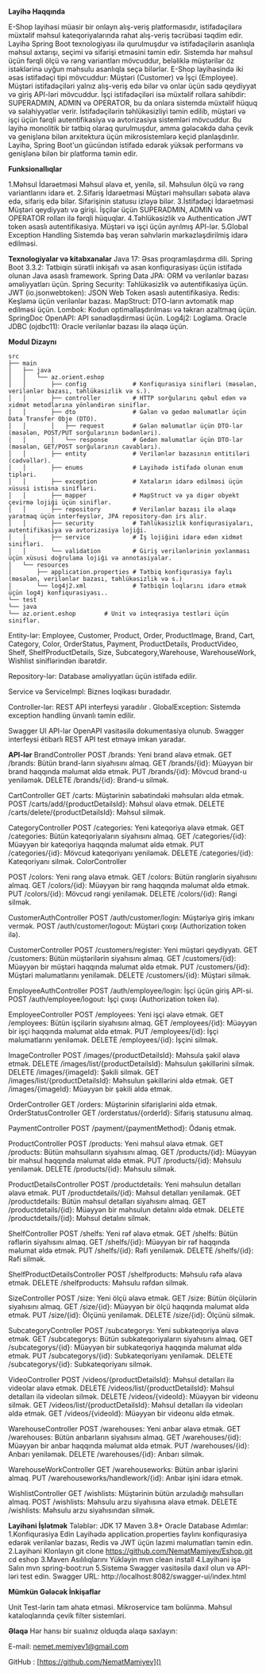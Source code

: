 **Layihə Haqqında**

E-Shop layihəsi müasir bir onlayn alış-veriş platformasıdır, istifadəçilərə müxtəlif məhsul kateqoriyalarında rahat alış-veriş təcrübəsi təqdim edir. 
Layihə Spring Boot texnologiyası ilə qurulmuşdur və istifadəçilərin asanlıqla məhsul axtarışı, seçimi və sifarişi etməsini təmin edir.
Sistemdə hər məhsul üçün fərqli ölçü və rəng variantları mövcuddur, beləliklə müştərilər öz istəklərinə uyğun məhsulu asanlıqla seçə bilərlər.
E-Shop layihəsində iki əsas istifadəçi tipi mövcuddur: Müştəri (Customer) və İşçi (Employee). Müştəri istifadəçiləri yalnız alış-veriş edə bilər 
və onlar üçün sadə qeydiyyat və giriş API-ləri mövcuddur. İşçi istifadəçiləri isə müxtəlif rollara sahibdir: SUPERADMIN, ADMIN və OPERATOR, 
bu da onlara sistemdə müxtəlif hüquq və səlahiyyətlər verir. İstifadəçilərin təhlükəsizliyi təmin edilib, müştəri və işçi üçün fərqli 
autentifikasiya və avtorizasiya sistemləri mövcuddur. Bu layihə monolitik bir tətbiq olaraq qurulmuşdur, amma gələcəkdə daha çevik və genişlənə 
bilən arxitektura üçün mikrosistemlərə keçid planlaşdırılır. Layihə, Spring Boot'un gücündən istifadə edərək yüksək performans və genişlənə bilən 
bir platforma təmin edir.

**Funksionallıqlar**

1.Məhsul İdarəetməsi
Məhsul əlavə et, yenilə, sil.
Məhsulun ölçü və rəng variantlarını idarə et.
2.Sifariş İdarəetməsi
Müştəri məhsulları səbətə əlavə edə, sifariş edə bilər.
Sifarişinin statusu izləyə bilər.
3.İstifadəçi İdarəetməsi
Müştəri qeydiyyatı və girişi.
İşçilər üçün SUPERADMIN, ADMIN və OPERATOR rolları ilə fərqli hüquqlar.
4.Təhlükəsizlik və Authentication
JWT token əsaslı autentifikasiya.
Müştəri və işçi üçün ayrılmış API-lər.
5.Global Exception Handling
Sistemdə baş verən səhvlərin mərkəzləşdirilmiş idarə edilməsi.

**Texnologiyalar və kitabxanalar**
Java 17: Əsas proqramlaşdırma dili.
Spring Boot 3.3.2: Tətbiqin sürətli inkişafı və asan konfiqurasiyası üçün istifadə olunan Java əsaslı framework.
Spring Data JPA: ORM və verilənlər bazası əməliyyatları üçün.
Spring Security: Təhlükəsizlik və autentifikasiya üçün.
JWT (io.jsonwebtoken): JSON Web Token əsaslı autentifikasiya.
Redis: Keşləmə üçün verilənlər bazası.
MapStruct: DTO-ların avtomatik map edilməsi üçün.
Lombok: Kodun optimallaşdırılması və təkrarı azaltmaq üçün.
SpringDoc OpenAPI: API sənədləşdirməsi üçün.
Log4j2: Loglama.
Oracle JDBC (ojdbc11): Oracle verilənlər bazası ilə əlaqə üçün.

**Modul Dizaynı**
```
src
├── main
│   ├── java
│   │   └── az.orient.eshop
│   │       ├── config             # Konfiqurasiya sinifləri (məsələn, verilənlər bazası, təhlükəsizlik və s.).
│   │       ├── controller         # HTTP sorğularını qəbul edən və xidmət metodlarına yönləndirən siniflər.
│   │       ├── dto                # Gələn və gedən məlumatlar üçün Data Transfer Obje (DTO).
│   │       │   ├── request        # Gələn məlumatlar üçün DTO-lar (məsələn, POST/PUT sorğularının bədənləri).
│   │       │   └── response       # Gedən məlumatlar üçün DTO-lar (məsələn, GET/POST sorğularının cavabları).
│   │       ├── entity             # Verilənlər bazasının entitiləri (cədvəllər).
│   │       ├── enums              # Layihədə istifadə olunan enum tipləri.
│   │       ├── exception          # Xətaların idarə edilməsi üçün xüsusi istisna sinifləri.
│   │       ├── mapper             # MapStruct və ya digər obyekt çevirmə lojiği üçün siniflər.
│   │       ├── repository         # Verilənlər bazası ilə əlaqə yaratmaq üçün interfeyslər, JPA repository-dən irs alır.
│   │       ├── security           # Təhlükəsizlik konfiqurasiyaları, autentifikasiya və avtorizasiya lojiği.
│   │       ├── service            # İş lojiğini idarə edən xidmət sinifləri.
│   │       └── validation         # Giriş verilənlərinin yoxlanması üçün xüsusi doğrulama lojiği və annotasiyalar.
│   └── resources
│       ├── application.properties # Tətbiq konfiqurasiya faylı (məsələn, verilənlər bazası, təhlükəsizlik və s.)
│       └── log4j2.xml             # Tətbiqin loqlarını idarə etmək üçün log4j konfiqurasiyası..
└── test
└── java
└── az.orient.eshop        # Unit və inteqrasiya testləri üçün siniflər.
```
Entity-lər:
Employee, Customer, Product, Order, ProductImage, Brand, Cart, Category, Color, OrderStatus, Payment, ProductDetails,
ProductVideo, Shelf, ShelfProductDetails, Size, Subcategory,Warehouse, WarehouseWork, Wishlist siniflərindən ibarətdir.

Repository-lər:
Database əməliyyatları üçün istifadə edilir.

Service və ServiceImpl:
Biznes loqikası buradadır.

Controller-lər:
REST API interfeysi yaradılır
.
GlobalException:
Sistemdə exception handling ünvanlı təmin edilir.

Swagger UI
API-lər OpenAPI vasitəsilə dokumentasiya olunub. Swagger interfeysi étibarlı REST API test etməyə imkan yaradar.

**API-lər**
BrandController
POST /brands: Yeni brand əlavə etmək.
GET /brands: Bütün brand-ların siyahısını almaq.
GET /brands/{id}: Müəyyən bir brand haqqında məlumat əldə etmək.
PUT /brands/{id}: Mövcud brand-u yeniləmək.
DELETE /brands/{id}: Brand-u silmək.

CartController
GET /carts: Müştərinin səbətindəki məhsuları əldə etmək.
POST /carts/add/{productDetailsId}: Məhsul əlavə etmək.
DELETE /carts/delete/{productDetailsId}: Məhsul silmək.

CategoryController
POST /categories: Yeni kateqoriya əlavə etmək.
GET /categories: Bütün kateqoriyaların siyahısını almaq.
GET /categories/{id}: Müəyyən bir kateqoriya haqqında məlumat əldə etmək.
PUT /categories/{id}: Mövcud kateqoriyanı yeniləmək.
DELETE /categories/{id}: Kateqoriyanı silmək.
ColorController

POST /colors: Yeni rəng əlavə etmək.
GET /colors: Bütün rənglərin siyahısını almaq.
GET /colors/{id}: Müəyyən bir rəng haqqında məlumat əldə etmək.
PUT /colors/{id}: Mövcud rəngi yeniləmək.
DELETE /colors/{id}: Rəngi silmək.

CustomerAuthController
POST /auth/customer/login: Müştəriyə giriş imkanı vermək.
POST /auth/customer/logout: Müştəri çıxışı (Authorization token ilə).

CustomerController
POST /customers/register: Yeni müştəri qeydiyyatı.
GET /customers: Bütün müştərilərin siyahısını almaq.
GET /customers/{id}: Müəyyən bir müştəri haqqında məlumat əldə etmək.
PUT /customers/{id}: Müştəri məlumatlarını yeniləmək.
DELETE /customers/{id}: Müştəri silmək.

EmployeeAuthController
POST /auth/employee/login: İşçi üçün giriş API-si.
POST /auth/employee/logout: İşçi çıxışı (Authorization token ilə).

EmployeeController
POST /employees: Yeni işçi əlavə etmək.
GET /employees: Bütün işçilərin siyahısını almaq.
GET /employees/{id}: Müəyyən bir işçi haqqında məlumat əldə etmək.
PUT /employees/{id}: İşçi məlumatlarını yeniləmək.
DELETE /employees/{id}: İşçini silmək.

ImageController
POST /images/{productDetailsId}: Məhsula şəkil əlavə etmək.
DELETE /images/list/{productDetailsId}: Məhsulun şəkillərini silmək.
DELETE /images/{imageId}: Şəkili silmək.
GET /images/list/{productDetailsId}: Məhsulun şəkillərini əldə etmək.
GET /images/{imageId}: Müəyyən bir şəkili əldə etmək.

OrderController
GET /orders: Müştərinin sifarişlərini əldə etmək.
OrderStatusController
GET /orderstatus/{orderId}: Sifariş statusunu almaq.

PaymentController
POST /payment/{paymentMethod}: Ödəniş etmək.

ProductController
POST /products: Yeni məhsul əlavə etmək.
GET /products: Bütün məhsulların siyahısını almaq.
GET /products/{id}: Müəyyən bir məhsul haqqında məlumat əldə etmək.
PUT /products/{id}: Məhsulu yeniləmək.
DELETE /products/{id}: Məhsulu silmək.

ProductDetailsController
POST /productdetails: Yeni məhsulun detalları əlavə etmək.
PUT /productdetails/{id}: Məhsul detalları yeniləmək.
GET /productdetails: Bütün məhsul detalları siyahısını almaq.
GET /productdetails/{id}: Müəyyən bir məhsulun detalını əldə etmək.
DELETE /productdetails/{id}: Məhsul detalını silmək.

ShelfController
POST /shelfs: Yeni rəf əlavə etmək.
GET /shelfs: Bütün rəflərin siyahısını almaq.
GET /shelfs/{id}: Müəyyən bir rəf haqqında məlumat əldə etmək.
PUT /shelfs/{id}: Rəfi yeniləmək.
DELETE /shelfs/{id}: Rəfi silmək.

ShelfProductDetailsController
POST /shelfproducts: Məhsulu rəfə əlavə etmək.
DELETE /shelfproducts: Məhsulu rəfdən silmək.

SizeController
POST /size: Yeni ölçü əlavə etmək.
GET /size: Bütün ölçülərin siyahısını almaq.
GET /size/{id}: Müəyyən bir ölçü haqqında məlumat əldə etmək.
PUT /size/{id}: Ölçünü yeniləmək.
DELETE /size/{id}: Ölçünü silmək.

SubcategoryController
POST /subcategorys: Yeni subkateqoriya əlavə etmək.
GET /subcategorys: Bütün subkateqoriyaların siyahısını almaq.
GET /subcategorys/{id}: Müəyyən bir subkateqoriya haqqında məlumat əldə etmək.
PUT /subcategorys/{id}: Subkateqoriyanı yeniləmək.
DELETE /subcategorys/{id}: Subkateqoriyanı silmək.

VideoController
POST /videos/{productDetailsId}: Məhsul detalları ilə videolar əlavə etmək.
DELETE /videos/list/{productDetailsId}: Məhsul detalları ilə videoları silmək.
DELETE /videos/{videoId}: Müəyyən bir videonu silmək.
GET /videos/list/{productDetailsId}: Məhsul detalları ilə videoları əldə etmək.
GET /videos/{videoId}: Müəyyən bir videonu əldə etmək.

WarehouseController
POST /warehouses: Yeni anbar əlavə etmək.
GET /warehouses: Bütün anbarların siyahısını almaq.
GET /warehouses/{id}: Müəyyən bir anbar haqqında məlumat əldə etmək.
PUT /warehouses/{id}: Anbarı yeniləmək.
DELETE /warehouses/{id}: Anbarı silmək.

WarehouseWorkController
GET /warehouseworks: Bütün anbar işlərini almaq.
PUT /warehouseworks/handlework/{id}: Anbar işini idarə etmək.

WishlistController
GET /wishlists: Müştərinin bütün arzuladığı məhsulları almaq.
POST /wishlists: Məhsulu arzu siyahısına əlavə etmək.
DELETE /wishlists: Məhsulu arzu siyahısından silmək.

**Layihəni İşlətmək**
Tələblər:
JDK 17
Maven 3.8+
Oracle Database
Adımlar:
1.Konfiqurasiya Edin
Layihədə application.properties faylını konfiqurasiya edərək verilənlər bazası, Redis və JWT üçün lazımi məlumatları təmin edin.
2.Layihəni Klonlayın
git clone https://github.com/NematMamiyev/Eshop.git
cd eshop
3.Maven Asılılıqlarını Yükləyin
mvn clean install
4.Layihəni işə Salın
mvn spring-boot:run
5.Sistemə Swagger vasitəsilə daxil olun və API-ləri test edin.
Swagger URL:
http://localhost:8082/swagger-ui/index.html

**Mümkün Gələcək İnkişaflar**

Unit Test-lərin tam əhatə etməsi.
Mikroservice tam bolünmə.
Məhsul kataloqlarında çevik filter sistemləri.

**Əlaqə**
Hər hansı bir sualınız olduqda əlaqə saxlayın:

E-mail: nemet.memiyev1@gmail.com

GitHub : [https://github.com/NematMamiyev]()